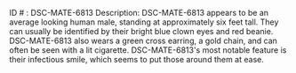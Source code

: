 ID # : DSC-MATE-6813
Description: DSC-MATE-6813 appears to be an average looking human male, standing at approximately six feet tall. They can usually be identified by their bright blue clown eyes and red beanie. DSC-MATE-6813 also wears a green cross earring, a gold chain, and can often be seen with a lit cigarette. DSC-MATE-6813's most notable feature is their infectious smile, which seems to put those around them at ease.
